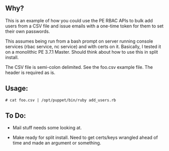 ## Why?
This is an example of how you could use the PE RBAC
APIs to bulk add users from a CSV file and issue
emails with a one-time token for them to set
their own passwords.

This assumes being run from a bash prompt on server running console services (rbac service, nc service) and with certs on it. Basically, I tested it on a monolithic PE 3.7.1 Master. Should think about how to use this in split install.

The CSV file is semi-colon delimited. See the foo.csv example file. The header is required as is.

## Usage:

```
# cat foo.csv | /opt/puppet/bin/ruby add_users.rb
```

## To Do:

 - Mail stuff needs some looking at.

 - Make ready for split install. Need to get certs/keys wrangled ahead of time and made an argument or something.

